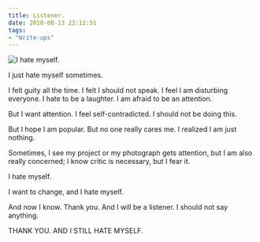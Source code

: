 ```yaml
---
title: Listener.
date: 2018-08-13 22:12:51
tags:
- "Write-ups"
---
```


![I hate myself.](https://cdn.patrickwu.space/posts/essay/listener.png)

<!--more-->

I just hate myself sometimes. 

I felt guity all the time. I felt I should not speak. I feel I am disturbing everyone. I hate to be a laughter. I am afraid to be an attention. 

But I want attention. I feel self-contradicted. I should not be doing this. 

But I hope I am popular. But no one really cares me. I realized I am just nothing. 

Sometimes, I see my project or my photograph gets attention, but I am also really concerned; I know critic is necessary, but I fear it. 

I hate myself.

I want to change, and I hate myself.

And now I know. Thank you. And I will be a listener. I should not say anything.

THANK YOU. AND I STILL HATE MYSELF.
